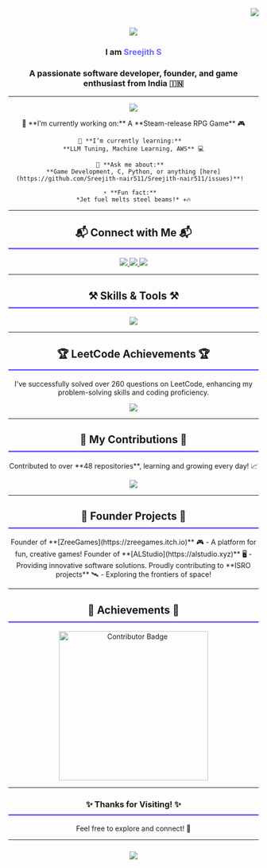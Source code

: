 <img align="right" src="https://visitor-badge.laobi.icu/badge?page_id=Sreejith-nair511.Sreejith-nair511" />

<h1 align="center">
    <img src="https://readme-typing-svg.herokuapp.com/?font=Righteous&size=35&center=true&vCenter=true&width=500&height=70&duration=4000&lines=Hi+There!+👋;Welcome+to+My+Profile!+🚀;" />
</h1>

<h3 align="center">I am <span style="color:#6c63ff;">Sreejith S</span></h3>
<h3 align="center">A passionate software developer, founder, and game enthusiast from India 🇮🇳</h3>

---

<div align="center">
  <p align="center">
    <img src="https://readme-typing-svg.herokuapp.com/?lines=Founder+of+ZreeGames+and+ALStudio;Working+on+ISRO+projects+🚀" />
  </p>
  <p>
    🔭 **I’m currently working on:**  
    A **Steam-release RPG Game** 🎮

    🌱 **I’m currently learning:**  
    **LLM Tuning, Machine Learning, AWS** 💻

    💬 **Ask me about:**  
    **Game Development, C, Python, or anything [here](https://github.com/Sreejith-nair511/Sreejith-nair511/issues)**!  

    ⚡ **Fun fact:**  
    *Jet fuel melts steel beams!* ✈️🔥
  </p>
</div>

---

<h2 align="center" style="border-bottom: 3px solid #6c63ff; padding-bottom: 10px;">📬 Connect with Me 📬</h2>

<div align="center"> 
  <a href="mailto:sreejith0511@gmail.com">
    <img src="https://img.shields.io/badge/Gmail-EA4335?style=for-the-badge&logo=gmail&logoColor=white" />
  </a>
  <a href="https://linkedin.com/in/sreejith-s-b232092a9" target="_blank">
    <img src="https://img.shields.io/badge/LinkedIn-0077B5?style=for-the-badge&logo=linkedin&logoColor=white" />
  </a>
  <a href="https://zreegames.itch.io" target="_blank">
    <img src="https://img.shields.io/badge/Portfolio-000000?style=for-the-badge&logo=githubpages&logoColor=white" />
  </a>
</div>

---

<h2 align="center" style="border-bottom: 3px solid #6c63ff; padding-bottom: 10px;">⚒️ Skills & Tools ⚒️</h2>
<div align="center">
  <img src="https://skillicons.dev/icons?i=html,css,javascript,nodejs,python,java,c,mysql,mongodb,flask,r,git,github,vscode" />
</div>

---

<h2 align="center" style="border-bottom: 3px solid #6c63ff; padding-bottom: 10px;">🏆 LeetCode Achievements 🏆</h2>
<div align="center">
  <p>I've successfully solved over 260 questions on LeetCode, enhancing my problem-solving skills and coding proficiency.</p>
  <a href="https://leetcode.com/shreejit" target="_blank">
    <img src="https://img.shields.io/badge/LeetCode-260_solved_questions-FFA116?style=for-the-badge&logo=leetcode&logoColor=white" />
  </a>
</div>

---

<h2 align="center" style="border-bottom: 3px solid #6c63ff; padding-bottom: 10px;">🐍 My Contributions 🐍</h2>
<div align="center">
  <p>Contributed to over **48 repositories**, learning and growing every day! 📈</p>
  <img src="https://img.shields.io/badge/Contributions-48_repositories-4C1D32?style=for-the-badge&logo=github&logoColor=white" />
</div>

---

<h2 align="center" style="border-bottom: 3px solid #6c63ff; padding-bottom: 10px;">🚀 Founder Projects 🚀</h2>
<div align="center">
  <p align="center">
    Founder of **[ZreeGames](https://zreegames.itch.io)** 🎮 - A platform for fun, creative games!  
    Founder of **[ALStudio](https://alstudio.xyz)** 🖥️ - Providing innovative software solutions.  
    Proudly contributing to **ISRO projects** 🛰️ - Exploring the frontiers of space!
  </p>
</div>

---

<h2 align="center" style="border-bottom: 3px solid #6c63ff; padding-bottom: 10px;">🏅 Achievements 🏅</h2>
<div align="center">
  <img src="https://github.com/user-attachments/assets/cb784577-9467-4f67-8533-8d0345ac1f00" alt="Contributor Badge" width="300" />
</div>

---

<h3 align="center" style="border-bottom: 3px solid #6c63ff; padding-bottom: 10px;">✨ Thanks for Visiting! ✨</h3>
<p align="center">Feel free to explore and connect! 🚀</p>

---

<h3 align="center">
  <img src="https://raw.githubusercontent.com/Sreejith-nair511/Sreejith-nair511/output/github-contribution-grid-snake.svg" />
</h3>







